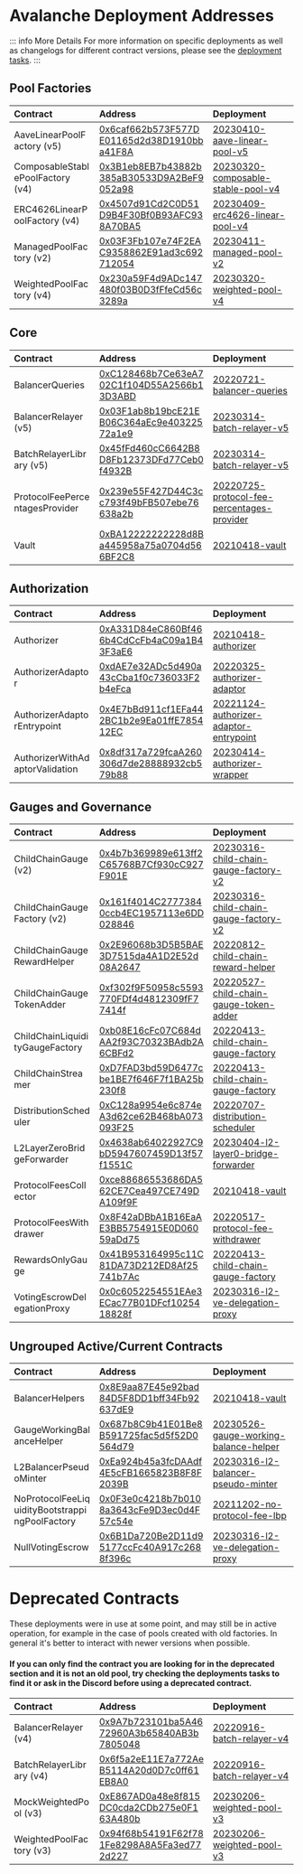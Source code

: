 

# Avalanche Deployment Addresses

::: info More Details
For more information on specific deployments as well as changelogs for different contract versions, please see the [deployment tasks](https://github.com/balancer/balancer-deployments/tree/master/tasks).
:::

## Pool Factories

| Contract                         | Address                                                                                                                     | Deployment                                                                                                                                  |
|:---------------------------------|:----------------------------------------------------------------------------------------------------------------------------|:--------------------------------------------------------------------------------------------------------------------------------------------|
| AaveLinearPoolFactory (v5)       | [0x6caf662b573F577DE01165d2d38D1910bba41F8A](https://snowtrace.io//address/0x6caf662b573F577DE01165d2d38D1910bba41F8A#code) | [20230410-aave-linear-pool-v5](https://github.com/balancer/balancer-deployments/blob/master/tasks/20230410-aave-linear-pool-v5)             |
| ComposableStablePoolFactory (v4) | [0x3B1eb8EB7b43882b385aB30533D9A2BeF9052a98](https://snowtrace.io//address/0x3B1eb8EB7b43882b385aB30533D9A2BeF9052a98#code) | [20230320-composable-stable-pool-v4](https://github.com/balancer/balancer-deployments/blob/master/tasks/20230320-composable-stable-pool-v4) |
| ERC4626LinearPoolFactory (v4)    | [0x4507d91Cd2C0D51D9B4F30Bf0B93AFC938A70BA5](https://snowtrace.io//address/0x4507d91Cd2C0D51D9B4F30Bf0B93AFC938A70BA5#code) | [20230409-erc4626-linear-pool-v4](https://github.com/balancer/balancer-deployments/blob/master/tasks/20230409-erc4626-linear-pool-v4)       |
| ManagedPoolFactory (v2)          | [0x03F3Fb107e74F2EAC9358862E91ad3c692712054](https://snowtrace.io//address/0x03F3Fb107e74F2EAC9358862E91ad3c692712054#code) | [20230411-managed-pool-v2](https://github.com/balancer/balancer-deployments/blob/master/tasks/20230411-managed-pool-v2)                     |
| WeightedPoolFactory (v4)         | [0x230a59F4d9ADc147480f03B0D3fFfeCd56c3289a](https://snowtrace.io//address/0x230a59F4d9ADc147480f03B0D3fFfeCd56c3289a#code) | [20230320-weighted-pool-v4](https://github.com/balancer/balancer-deployments/blob/master/tasks/20230320-weighted-pool-v4)                   |

## Core

| Contract                       | Address                                                                                                                     | Deployment                                                                                                                                                  |
|:-------------------------------|:----------------------------------------------------------------------------------------------------------------------------|:------------------------------------------------------------------------------------------------------------------------------------------------------------|
| BalancerQueries                | [0xC128468b7Ce63eA702C1f104D55A2566b13D3ABD](https://snowtrace.io//address/0xC128468b7Ce63eA702C1f104D55A2566b13D3ABD#code) | [20220721-balancer-queries](https://github.com/balancer/balancer-deployments/blob/master/tasks/20220721-balancer-queries)                                   |
| BalancerRelayer (v5)           | [0x03F1ab8b19bcE21EB06C364aEc9e40322572a1e9](https://snowtrace.io//address/0x03F1ab8b19bcE21EB06C364aEc9e40322572a1e9#code) | [20230314-batch-relayer-v5](https://github.com/balancer/balancer-deployments/blob/master/tasks/20230314-batch-relayer-v5)                                   |
| BatchRelayerLibrary (v5)       | [0x45fFd460cC6642B8D8Fb12373DFd77Ceb0f4932B](https://snowtrace.io//address/0x45fFd460cC6642B8D8Fb12373DFd77Ceb0f4932B#code) | [20230314-batch-relayer-v5](https://github.com/balancer/balancer-deployments/blob/master/tasks/20230314-batch-relayer-v5)                                   |
| ProtocolFeePercentagesProvider | [0x239e55F427D44C3cc793f49bFB507ebe76638a2b](https://snowtrace.io//address/0x239e55F427D44C3cc793f49bFB507ebe76638a2b#code) | [20220725-protocol-fee-percentages-provider](https://github.com/balancer/balancer-deployments/blob/master/tasks/20220725-protocol-fee-percentages-provider) |
| Vault                          | [0xBA12222222228d8Ba445958a75a0704d566BF2C8](https://snowtrace.io//address/0xBA12222222228d8Ba445958a75a0704d566BF2C8#code) | [20210418-vault](https://github.com/balancer/balancer-deployments/blob/master/tasks/20210418-vault)                                                         |

## Authorization

| Contract                        | Address                                                                                                                     | Deployment                                                                                                                                          |
|:--------------------------------|:----------------------------------------------------------------------------------------------------------------------------|:----------------------------------------------------------------------------------------------------------------------------------------------------|
| Authorizer                      | [0xA331D84eC860Bf466b4CdCcFb4aC09a1B43F3aE6](https://snowtrace.io//address/0xA331D84eC860Bf466b4CdCcFb4aC09a1B43F3aE6#code) | [20210418-authorizer](https://github.com/balancer/balancer-deployments/blob/master/tasks/20210418-authorizer)                                       |
| AuthorizerAdaptor               | [0xdAE7e32ADc5d490a43cCba1f0c736033F2b4eFca](https://snowtrace.io//address/0xdAE7e32ADc5d490a43cCba1f0c736033F2b4eFca#code) | [20220325-authorizer-adaptor](https://github.com/balancer/balancer-deployments/blob/master/tasks/20220325-authorizer-adaptor)                       |
| AuthorizerAdaptorEntrypoint     | [0x4E7bBd911cf1EFa442BC1b2e9Ea01ffE785412EC](https://snowtrace.io//address/0x4E7bBd911cf1EFa442BC1b2e9Ea01ffE785412EC#code) | [20221124-authorizer-adaptor-entrypoint](https://github.com/balancer/balancer-deployments/blob/master/tasks/20221124-authorizer-adaptor-entrypoint) |
| AuthorizerWithAdaptorValidation | [0x8df317a729fcaA260306d7de28888932cb579b88](https://snowtrace.io//address/0x8df317a729fcaA260306d7de28888932cb579b88#code) | [20230414-authorizer-wrapper](https://github.com/balancer/balancer-deployments/blob/master/tasks/20230414-authorizer-wrapper)                       |

## Gauges and Governance

| Contract                        | Address                                                                                                                     | Deployment                                                                                                                                          |
|:--------------------------------|:----------------------------------------------------------------------------------------------------------------------------|:----------------------------------------------------------------------------------------------------------------------------------------------------|
| ChildChainGauge (v2)            | [0x4b7b369989e613ff2C65768B7Cf930cC927F901E](https://snowtrace.io//address/0x4b7b369989e613ff2C65768B7Cf930cC927F901E#code) | [20230316-child-chain-gauge-factory-v2](https://github.com/balancer/balancer-deployments/blob/master/tasks/20230316-child-chain-gauge-factory-v2)   |
| ChildChainGaugeFactory (v2)     | [0x161f4014C27773840ccb4EC1957113e6DD028846](https://snowtrace.io//address/0x161f4014C27773840ccb4EC1957113e6DD028846#code) | [20230316-child-chain-gauge-factory-v2](https://github.com/balancer/balancer-deployments/blob/master/tasks/20230316-child-chain-gauge-factory-v2)   |
| ChildChainGaugeRewardHelper     | [0x2E96068b3D5B5BAE3D7515da4A1D2E52d08A2647](https://snowtrace.io//address/0x2E96068b3D5B5BAE3D7515da4A1D2E52d08A2647#code) | [20220812-child-chain-reward-helper](https://github.com/balancer/balancer-deployments/blob/master/tasks/20220812-child-chain-reward-helper)         |
| ChildChainGaugeTokenAdder       | [0xf302f9F50958c5593770FDf4d4812309fF77414f](https://snowtrace.io//address/0xf302f9F50958c5593770FDf4d4812309fF77414f#code) | [20220527-child-chain-gauge-token-adder](https://github.com/balancer/balancer-deployments/blob/master/tasks/20220527-child-chain-gauge-token-adder) |
| ChildChainLiquidityGaugeFactory | [0xb08E16cFc07C684dAA2f93C70323BAdb2A6CBFd2](https://snowtrace.io//address/0xb08E16cFc07C684dAA2f93C70323BAdb2A6CBFd2#code) | [20220413-child-chain-gauge-factory](https://github.com/balancer/balancer-deployments/blob/master/tasks/20220413-child-chain-gauge-factory)         |
| ChildChainStreamer              | [0xD7FAD3bd59D6477cbe1BE7f646F7f1BA25b230f8](https://snowtrace.io//address/0xD7FAD3bd59D6477cbe1BE7f646F7f1BA25b230f8#code) | [20220413-child-chain-gauge-factory](https://github.com/balancer/balancer-deployments/blob/master/tasks/20220413-child-chain-gauge-factory)         |
| DistributionScheduler           | [0xC128a9954e6c874eA3d62ce62B468bA073093F25](https://snowtrace.io//address/0xC128a9954e6c874eA3d62ce62B468bA073093F25#code) | [20220707-distribution-scheduler](https://github.com/balancer/balancer-deployments/blob/master/tasks/20220707-distribution-scheduler)               |
| L2LayerZeroBridgeForwarder      | [0x4638ab64022927C9bD5947607459D13f57f1551C](https://snowtrace.io//address/0x4638ab64022927C9bD5947607459D13f57f1551C#code) | [20230404-l2-layer0-bridge-forwarder](https://github.com/balancer/balancer-deployments/blob/master/tasks/20230404-l2-layer0-bridge-forwarder)       |
| ProtocolFeesCollector           | [0xce88686553686DA562CE7Cea497CE749DA109f9F](https://snowtrace.io//address/0xce88686553686DA562CE7Cea497CE749DA109f9F#code) | [20210418-vault](https://github.com/balancer/balancer-deployments/blob/master/tasks/20210418-vault)                                                 |
| ProtocolFeesWithdrawer          | [0x8F42aDBbA1B16EaAE3BB5754915E0D06059aDd75](https://snowtrace.io//address/0x8F42aDBbA1B16EaAE3BB5754915E0D06059aDd75#code) | [20220517-protocol-fee-withdrawer](https://github.com/balancer/balancer-deployments/blob/master/tasks/20220517-protocol-fee-withdrawer)             |
| RewardsOnlyGauge                | [0x41B953164995c11C81DA73D212ED8Af25741b7Ac](https://snowtrace.io//address/0x41B953164995c11C81DA73D212ED8Af25741b7Ac#code) | [20220413-child-chain-gauge-factory](https://github.com/balancer/balancer-deployments/blob/master/tasks/20220413-child-chain-gauge-factory)         |
| VotingEscrowDelegationProxy     | [0x0c6052254551EAe3ECac77B01DFcf1025418828f](https://snowtrace.io//address/0x0c6052254551EAe3ECac77B01DFcf1025418828f#code) | [20230316-l2-ve-delegation-proxy](https://github.com/balancer/balancer-deployments/blob/master/tasks/20230316-l2-ve-delegation-proxy)               |

## Ungrouped Active/Current Contracts
    
    
| Contract                                       | Address                                                                                                                     | Deployment                                                                                                                                        |
|:-----------------------------------------------|:----------------------------------------------------------------------------------------------------------------------------|:--------------------------------------------------------------------------------------------------------------------------------------------------|
| BalancerHelpers                                | [0x8E9aa87E45e92bad84D5F8DD1bff34Fb92637dE9](https://snowtrace.io//address/0x8E9aa87E45e92bad84D5F8DD1bff34Fb92637dE9#code) | [20210418-vault](https://github.com/balancer/balancer-deployments/blob/master/tasks/20210418-vault)                                               |
| GaugeWorkingBalanceHelper                      | [0x687b8C9b41E01Be8B591725fac5d5f52D0564d79](https://snowtrace.io//address/0x687b8C9b41E01Be8B591725fac5d5f52D0564d79#code) | [20230526-gauge-working-balance-helper](https://github.com/balancer/balancer-deployments/blob/master/tasks/20230526-gauge-working-balance-helper) |
| L2BalancerPseudoMinter                         | [0xEa924b45a3fcDAAdf4E5cFB1665823B8F8F2039B](https://snowtrace.io//address/0xEa924b45a3fcDAAdf4E5cFB1665823B8F8F2039B#code) | [20230316-l2-balancer-pseudo-minter](https://github.com/balancer/balancer-deployments/blob/master/tasks/20230316-l2-balancer-pseudo-minter)       |
| NoProtocolFeeLiquidityBootstrappingPoolFactory | [0x0F3e0c4218b7b0108a3643cFe9D3ec0d4F57c54e](https://snowtrace.io//address/0x0F3e0c4218b7b0108a3643cFe9D3ec0d4F57c54e#code) | [20211202-no-protocol-fee-lbp](https://github.com/balancer/balancer-deployments/blob/master/tasks/20211202-no-protocol-fee-lbp)                   |
| NullVotingEscrow                               | [0x6B1Da720Be2D11d95177ccFc40A917c2688f396c](https://snowtrace.io//address/0x6B1Da720Be2D11d95177ccFc40A917c2688f396c#code) | [20230316-l2-ve-delegation-proxy](https://github.com/balancer/balancer-deployments/blob/master/tasks/20230316-l2-ve-delegation-proxy)             |
    
    
# Deprecated Contracts

These deployments were in use at some point, and may still be in active operation, for example in the case of pools created with old factories.  In general it's better to interact with newer versions when possible.

#### If you can only find the contract you are looking for in the deprecated section and it is not an old pool, try checking the deployments tasks to find it or ask in the Discord before using a deprecated contract.

    
| Contract                 | Address                                                                                                                     | Deployment                                                                                                                |
|:-------------------------|:----------------------------------------------------------------------------------------------------------------------------|:--------------------------------------------------------------------------------------------------------------------------|
| BalancerRelayer (v4)     | [0x9A7b723101ba5A4672960A3b65840AB3b7805048](https://snowtrace.io//address/0x9A7b723101ba5A4672960A3b65840AB3b7805048#code) | [20220916-batch-relayer-v4](https://github.com/balancer/balancer-deployments/blob/master/tasks/20220916-batch-relayer-v4) |
| BatchRelayerLibrary (v4) | [0x6f5a2eE11E7a772AeB5114A20d0D7c0ff61EB8A0](https://snowtrace.io//address/0x6f5a2eE11E7a772AeB5114A20d0D7c0ff61EB8A0#code) | [20220916-batch-relayer-v4](https://github.com/balancer/balancer-deployments/blob/master/tasks/20220916-batch-relayer-v4) |
| MockWeightedPool (v3)    | [0xE867AD0a48e8f815DC0cda2CDb275e0F163A480b](https://snowtrace.io//address/0xE867AD0a48e8f815DC0cda2CDb275e0F163A480b#code) | [20230206-weighted-pool-v3](https://github.com/balancer/balancer-deployments/blob/master/tasks/20230206-weighted-pool-v3) |
| WeightedPoolFactory (v3) | [0x94f68b54191F62f781Fe8298A8A5Fa3ed772d227](https://snowtrace.io//address/0x94f68b54191F62f781Fe8298A8A5Fa3ed772d227#code) | [20230206-weighted-pool-v3](https://github.com/balancer/balancer-deployments/blob/master/tasks/20230206-weighted-pool-v3) |
    
<style scoped>
table {
    display: table;
    width: 100%;
}
table th:first-of-type, td:first-of-type {
    width: 30%;
}
table th:nth-of-type(2) {
    width: 40%;
}
td {
    max-width: 0;
    overflow: hidden;
}
</style>

